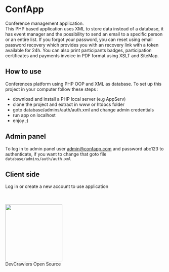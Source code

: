 # ConfApp
Conference management application.<br />
This PHP based application uses XML to store data instead of a database, it has event manager and the possibility to send an email to a specific person or an entire list.
If you forgot your password, you can reset using email password recovery which provides you with an recovery link with a token available for 24h.
You can also print participants badges, participation certificates and payments invoice in PDF format using XSLT and SiteMap.

## How to use
Conferences platform using PHP OOP and XML as database.
To set up this project in your computer follow these steps :
  - download and install a PHP local server (e.g AppServ)
  - clone the project and extract in www or htdocs folder
  - goto database/admins/auth/auth.xml and change admin credentials
  - run app on localhost
  - enjoy ;)

## Admin panel
To log in to admin panel user admin@confapp.com and password abc123
to authenticate, if you want to change that goto file <code>database/admins/auth/auth.xml</code>

## Client side
Log in or create a new account to use application

<br/>
<br/>
<img src="https://devcrawlers.com/img/logo.png" width="180"><br/>
DevCrawlers Open Source